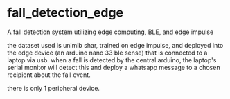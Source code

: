 # fall_detection_edge
A fall detection system utilizing edge computing, BLE, and edge impulse 

the dataset used is unimib shar, trained on edge impulse, and deployed into the edge device (an arduino nano 33 ble sense) that is connected to a laptop via usb.
when a fall is detected by the central arduino, the laptop's serial monitor will detect this and deploy a whatsapp message to a chosen recipient about the fall event.

there is only 1 peripheral device.
